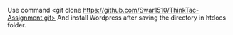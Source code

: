 
Use command <git clone https://github.com/Swar1510/ThinkTac-Assignment.git>
And install Wordpress after saving the directory in htdocs folder.
